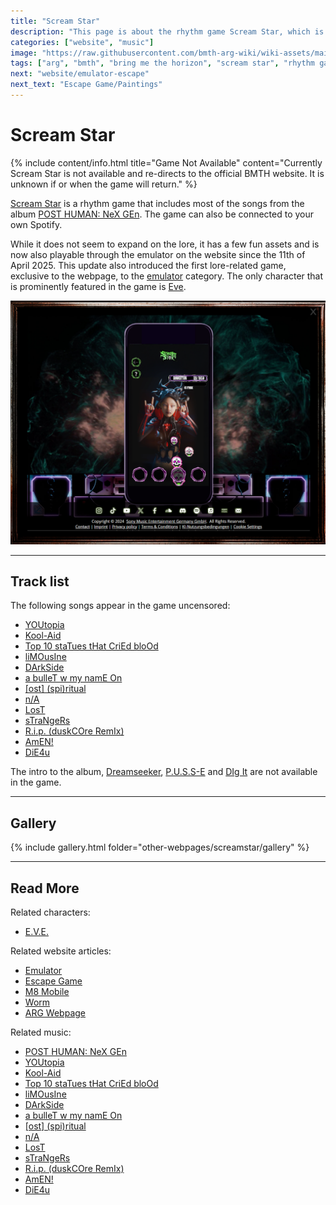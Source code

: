 ```yaml
---
title: "Scream Star"
description: "This page is about the rhythm game Scream Star, which is a game released to promote Nex Gen."
categories: ["website", "music"]
image: "https://raw.githubusercontent.com/bmth-arg-wiki/wiki-assets/main/webpage/emulator/screamstar-300x300.png"
tags: ["arg", "bmth", "bring me the horizon", "scream star", "rhythm game"]
next: "website/emulator-escape"
next_text: "Escape Game/Paintings"
---
```


# Scream Star

{% include content/info.html
title="Game Not Available"
content="Currently Scream Star is not available and re-directs to the official BMTH website. It is unknown 
if or when the game will return."
%}

[Scream Star](https://www.scream-star.com/) is a rhythm game that includes most of the songs from the 
album [POST HUMAN: NeX GEn](../music/ph-nex-gen). The game can also be connected to your own Spotify.

While it does not seem to expand on the lore, it has a few fun assets and is now also playable through the 
emulator on the website since the 11th of April 2025. This update also introduced the first lore-related game, exclusive 
to the webpage, to the [emulator](emulator) category. The only character that is prominently featured in the 
game is [Eve](../characters/eve).

![Scream Star gameplay screenshot](https://raw.githubusercontent.com/bmth-arg-wiki/wiki-assets/main/other-webpages/screamstar/gameplay.png)

***

## Track list

The following songs appear in the game uncensored:

- [YOUtopia](../music/song-youtopia) 
- [Kool-Aid](../music/song-koolaid)
- [Top 10 staTues tHat CriEd bloOd](../music/song-top10)
- [liMOusIne](../music/song-limousine)
- [DArkSide](../music/song-darkside)
- [a bulleT w my namE On](../music/song-abwmno)
- [[ost] (spi)ritual](../music/song-spiritual)
- [n/A](../music/song-na)
- [LosT](../music/song-lost)
- [sTraNgeRs](../music/song-strangers)
- [R.i.p. (duskCOre RemIx)](../music/song-rip)
- [AmEN!](../music/song-amen)
- [DiE4u](../music/song-die4u)

The intro to the album, [Dreamseeker](../music/song-dreamseeker), [P.U.S.S-E](../music/song-pusse) and 
[DIg It](../music/song-digit) are not available in the game. 

***

## Gallery

{% include gallery.html folder="other-webpages/screamstar/gallery" %}

***

## Read More

Related characters:

- [E.V.E.](../characters/eve)

Related website articles:

- [Emulator](emulator)
- [Escape Game](emulator-escape)
- [M8 Mobile](emulator-m8mobile)
- [Worm](emulator-worm)
- [ARG Webpage](website)

Related music:

- [POST HUMAN: NeX GEn](../music/ph-nex-gen)
- [YOUtopia](../music/song-youtopia)
- [Kool-Aid](../music/song-koolaid)
- [Top 10 staTues tHat CriEd bloOd](../music/song-top10)
- [liMOusIne](../music/song-limousine)
- [DArkSide](../music/song-darkside)
- [a bulleT w my namE On](../music/song-abwmno)
- [[ost] (spi)ritual](../music/song-spiritual)
- [n/A](../music/song-na)
- [LosT](../music/song-lost)
- [sTraNgeRs](../music/song-strangers)
- [R.i.p. (duskCOre RemIx)](../music/song-rip)
- [AmEN!](../music/song-amen)
- [DiE4u](../music/song-die4u)
